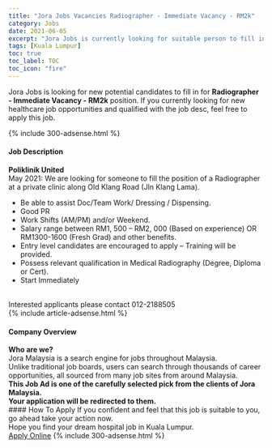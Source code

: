 ```yaml
---
title: "Jora Jobs Vacancies Radiographer - Immediate Vacancy - RM2k" 
category: Jobs 
date: 2021-06-05 
excerpt: "Jora Jobs is currently looking for suitable person to fill in the Radiographer - Immediate Vacancy - RM2k which positioned at Kuala Lumpur" 
tags: [Kuala Lumpur] 
toc: true 
toc_label: TOC 
toc_icon: "fire" 
--- 
```


<p>Jora Jobs is looking for new potential candidates to fill in for <b>Radiographer - Immediate Vacancy - RM2k</b> position. If you currently looking for new healthcare job opportunities and qualified with the job desc, feel free to apply this job.
</p>{% include 300-adsense.html %} 
<div><div><h4>Job Description</h4></div><div><div><span><div><div><strong>Poliklinik United</strong></div><div><div>May 2021: We are looking for someone to fill the position of a Radiographer at a private clinic along Old Klang Road (Jln Klang Lama).</div><ul><li>Be able to assist Doc/Team Work/ Dressing / Dispensing.</li><li>Good PR</li><li>Work Shifts (AM/PM) and/or Weekend.</li><li>Salary range between RM1, 500 &#8211; RM2, 000 (Based on experience) OR RM1300-1600 (Fresh Grad) and other benefits.</li><li>Entry level candidates are encouraged to apply &#8211; Training will be provided.</li><li>Possess relevant qualification in Medical Radiography (Degree, Diploma or Cert).</li><li>Start Immediately</li></ul><div><br>Interested applicants please contact 012-2188505</div></div></div></span></div></div></div> 
{% include article-adsense.html %} 
<div><div><h4>Company Overview</h4></div><div><div><span><div><div>
<strong>Who are we?</strong></div>
<div>
	Jora Malaysia is a search engine for jobs throughout Malaysia.<br>
	Unlike traditional job boards, users can search through thousands of career opportunities, all sourced from many job sites from around Malaysia.&#160;</div>
<div>
<div>
<strong>This Job Ad is one of the carefully selected pick from the clients of Jora Malaysia.</strong></div>
<div>
<strong>Your application will be redirected to them.</strong></div>
</div></div></span></div></div></div> 
#### How To Apply 
If you confident and feel that this job is suitable to you, go ahead take your action now. <br/> 
Hope you find your dream hospital job in Kuala Lumpur. <br/> 
<a href="https://www.jobstreet.com.my/en/job/radiographer-immediate-vacancy-rm2k-4582977?jobId=jobstreet-my-job-4582977" class="btn btn--warning" target="_blank" rel="nofollow noopenner">Apply Online</a> 
{% include 300-adsense.html %} 